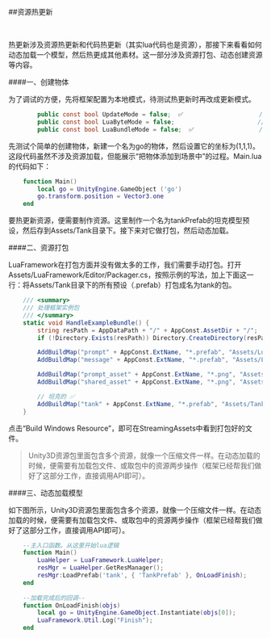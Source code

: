 ##资源热更新

&emsp;

热更新涉及资源热更新和代码热更新（其实lua代码也是资源），那接下来看看如何动态加载一个模型，然后热更成其他素材。这一部分涉及资源打包、动态创建资源等内容。

####一、创建物体

为了调试的方便，先将框架配置为本地模式，待测试热更新时再改成更新模式。

```csharp
        public const bool UpdateMode = false;  ✅                     //更新模式-默认关闭 
        public const bool LuaByteMode = false;                       //Lua字节码模式-默认关闭 
        public const bool LuaBundleMode = false;  ✅                  //Lua代码AssetBundle模式
```

先测试个简单的创建物体，新建一个名为go的物体，然后设置它的坐标为(1,1,1)。这段代码虽然不涉及资源加载，但能展示“把物体添加到场景中”的过程。Main.lua的代码如下：

```lua
    function Main()                                    
        local go = UnityEngine.GameObject ('go')
        go.transform.position = Vector3.one             
    end
```

要热更新资源，便需要制作资源。这里制作一个名为tankPrefab的坦克模型预设，然后存到Assets/Tank目录下。接下来对它做打包，然后动态加载。

####二、资源打包

LuaFramework在打包方面并没有做太多的工作，我们需要手动打包。打开Assets/LuaFramework/Editor/Packager.cs，按照示例的写法，加上下面这一行：将Assets/Tank目录下的所有预设（.prefab）打包成名为tank的包。

```csharp
    /// <summary>
    /// 处理框架实例包
    /// </summary>
    static void HandleExampleBundle() {
        string resPath = AppDataPath + "/" + AppConst.AssetDir + "/";
        if (!Directory.Exists(resPath)) Directory.CreateDirectory(resPath);

        AddBuildMap("prompt" + AppConst.ExtName, "*.prefab", "Assets/LuaFramework/Examples/Builds/Prompt");
        AddBuildMap("message" + AppConst.ExtName, "*.prefab", "Assets/LuaFramework/Examples/Builds/Message");

        AddBuildMap("prompt_asset" + AppConst.ExtName, "*.png", "Assets/LuaFramework/Examples/Textures/Prompt");
        AddBuildMap("shared_asset" + AppConst.ExtName, "*.png", "Assets/LuaFramework/Examples/Textures/Shared");

        // 坦克的 ✅
        AddBuildMap("tank" + AppConst.ExtName, "*.prefab", "Assets/Tank");
    }
```

点击“Build Windows Resource”，即可在StreamingAssets中看到打包好的文件。


>Unity3D资源包里面包含多个资源，就像一个压缩文件一样。在动态加载的时候，便需要有加载包文件、或取包中的资源两步操作（框架已经帮我们做好了这部分工作，直接调用API即可）。

####三、动态加载模型

如下图所示，Unity3D资源包里面包含多个资源，就像一个压缩文件一样。在动态加载的时候，便需要有加载包文件、或取包中的资源两步操作（框架已经帮我们做好了这部分工作，直接调用API即可）。


```lua
    --主入口函数。从这里开始lua逻辑
    function Main()                                 
        LuaHelper = LuaFramework.LuaHelper;
        resMgr = LuaHelper.GetResManager();
        resMgr:LoadPrefab('tank', { 'TankPrefab' }, OnLoadFinish);
    end
    
    --加载完成后的回调--
    function OnLoadFinish(objs)
        local go = UnityEngine.GameObject.Instantiate(objs[0]);
        LuaFramework.Util.Log("Finish");        
    end
```